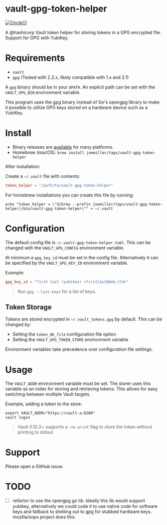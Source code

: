 vault-gpg-token-helper
======================

[![CircleCI](https://circleci.com/gh/joemiller/vault-gpg-token-helper.svg?style=svg)](https://circleci.com/gh/joemiller/vault-gpg-token-helper)

A @hashicorp Vault token helper for storing tokens in a GPG encrypted file. Support
for GPG with YubiKey.

Requirements
============

* `vault`
* `gpg` (Tested with 2.2.x, likely compatible with 1.x and 2.1)

A `gpg` binary should be in your `$PATH`. An explicit path can be set with the
`VAULT_GPG_BIN` environment variable.

This program uses the gpg binary instead of Go's opengpg library to make it possible
to utilize GPG keys stored on a hardware device such as a YubiKey.

Install
=======

* Binary releases are [available](https://github.com/joemiller/vault-gpg-token-helper/releases) for many platforms.
* Homebrew (macOS): `brew install joemiller/taps/vault-gpg-token-helper`

After installation:

Create a `~/.vault` file with contents:

```toml
token_helper = "/path/to/vault-gpg-token-helper"
```

For homebrew installations you can create this file by running:

```shell
echo "token_helper = \"$(brew --prefix joemiller/taps/vault-gpg-token-helper)/bin/vault-gpg-token-helper\"" > ~/.vault
```

Configuration
=============

The default config file is `~/.vault-gpg-token-helper.toml`. This can be changed with the
`VAULT_GPG_CONFIG` environment variable.

At minimum a `gpg_key_id` must be set in the config file. Alternatively it can be
specified by the `VAULT_GPG_KEY_ID` environment variable.

Example:

```toml
gpg_key_id = "first last (yubikey) <firstlast@dom.tld>"
```

> Run `gpg --list-keys` for a list of keys.

## Token Storage

Tokens are stored encrypted in `~/.vault_tokens.gpg` by default. This can be
changed by:

* Setting the `token_db_file` configuration file option
* Setting the `VAULT_GPG_TOKEN_STORE` environment variable

Environment variables take precedence over configuration file settings.

Usage
=====

The `VAULT_ADDR` environment variable must be set. The storer uses this variable
as an index for storing and retrieving tokens. This allows for easy switching
between multiple Vault targets.

Example, adding a token to the store:

```shell
export VAULT_ADDR="https://vault-a:8200"
vault login
```

> Vault 0.10.2+ supports a `-no-print` flag to store the token without printing to stdout

Support
=======

Please open a GitHub issue.

TODO
====

- [ ] refactor to use the opengpg go lib. Ideally this lib would support
      yubikey, alternatively we could code it to use native code for software
      keys and fallback to shelling out to gpg for stubbed hardware keys. mozilla/sops
      project does this.
